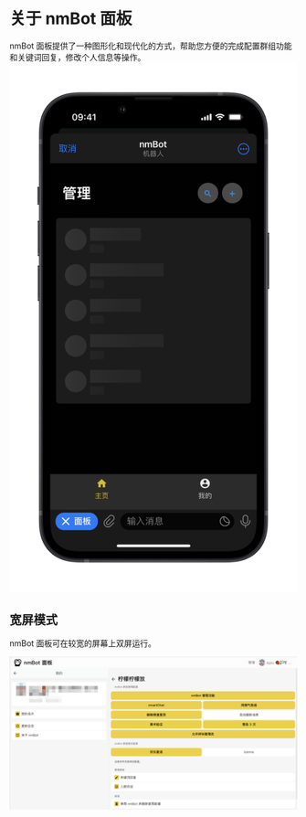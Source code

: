 # 关于 nmBot 面板
nmBot 面板提供了一种图形化和现代化的方式，帮助您方便的完成配置群组功能和关键词回复，修改个人信息等操作。
![nmBot 面板](img/panel_iphone.png)

## 宽屏模式
nmBot 面板可在较宽的屏幕上双屏运行。

![宽屏模式](img/dual_screen_mode.png)